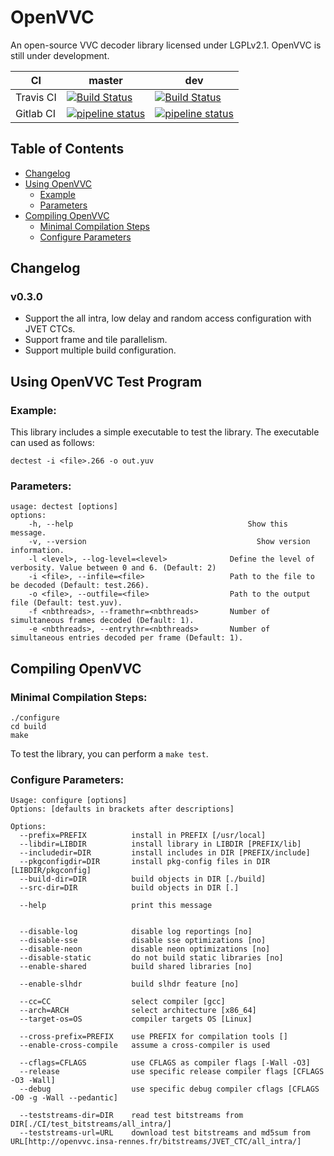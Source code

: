 OpenVVC
=======
An open-source VVC decoder library licensed under LGPLv2.1. OpenVVC is still under development.

| CI | master | dev |
|---|---|---|
| Travis CI | [![Build Status](https://travis-ci.com/OpenVVC/OpenVVC.svg?branch=master)](https://travis-ci.com/OpenVVC/OpenVVC)  |  [![Build Status](https://travis-ci.com/OpenVVC/OpenVVC.svg?branch=dev)](https://travis-ci.com/OpenVVC/OpenVVC) |
| Gitlab CI | [![pipeline status](https://gitlab.com/openvvc/openvvc/badges/master/pipeline.svg)](https://gitlab.com/openvvc/openvvc/-/commits/master) |  [![pipeline status](https://gitlab.com/openvvc/openvvc/badges/dev/pipeline.svg)](https://gitlab.com/openvvc/openvvc/-/commits/dev) |



## Table of Contents
- [Changelog](#changelog)
- [Using OpenVVC](#using-openvvc-test-program)
  - [Example](#example)
  - [Parameters](#parameters)
- [Compiling OpenVVC](#compiling-openvvc)
  - [Minimal Compilation Steps](#minimal-compilation-steps)
  - [Configure Parameters](#configure-parameters)

## Changelog
### v0.3.0
* Support the all intra, low delay and random access configuration with JVET CTCs.
* Support frame and tile parallelism.
* Support multiple build configuration.

## Using OpenVVC Test Program

### Example:

This library includes a simple executable to test the library. The executable can used as follows:

    dectest -i <file>.266 -o out.yuv

### Parameters:

```
usage: dectest [options]
options:
	-h, --help				                         Show this message.
	-v, --version				                       Show version information.
	-l <level>, --log-level=<level>		         Define the level of verbosity. Value between 0 and 6. (Default: 2)
	-i <file>, --infile=<file>		             Path to the file to be decoded (Default: test.266).
	-o <file>, --outfile=<file>		             Path to the output file (Default: test.yuv).
	-f <nbthreads>, --framethr=<nbthreads>		 Number of simultaneous frames decoded (Default: 1).
	-e <nbthreads>, --entrythr=<nbthreads>		 Number of simultaneous entries decoded per frame (Default: 1).
```

## Compiling OpenVVC

### Minimal Compilation Steps:
```
./configure
cd build
make
```
To test the library, you can perform a `make test`.

### Configure Parameters:
```
Usage: configure [options]
Options: [defaults in brackets after descriptions]

Options:
  --prefix=PREFIX          install in PREFIX [/usr/local]
  --libdir=LIBDIR          install library in LIBDIR [PREFIX/lib]
  --includedir=DIR         install includes in DIR [PREFIX/include]
  --pkgconfigdir=DIR       install pkg-config files in DIR [LIBDIR/pkgconfig]
  --build-dir=DIR          build objects in DIR [./build]
  --src-dir=DIR            build objects in DIR [.]

  --help                   print this message


  --disable-log            disable log reportings [no]
  --disable-sse            disable sse optimizations [no]
  --disable-neon           disable neon optimizations [no]
  --disable-static         do not build static libraries [no]
  --enable-shared          build shared libraries [no]

  --enable-slhdr           build slhdr feature [no]

  --cc=CC                  select compiler [gcc]
  --arch=ARCH              select architecture [x86_64]
  --target-os=OS           compiler targets OS [Linux]

  --cross-prefix=PREFIX    use PREFIX for compilation tools []
  --enable-cross-compile   assume a cross-compiler is used

  --cflags=CFLAGS          use CFLAGS as compiler flags [-Wall -O3]
  --release                use specific release compiler flags [CFLAGS -O3 -Wall]
  --debug                  use specific debug compiler cflags [CFLAGS -O0 -g -Wall --pedantic]

  --teststreams-dir=DIR    read test bitstreams from DIR[./CI/test_bitstreams/all_intra/]
  --teststreams-url=URL    download test bitstreams and md5sum from URL[http://openvvc.insa-rennes.fr/bitstreams/JVET_CTC/all_intra/]
```
